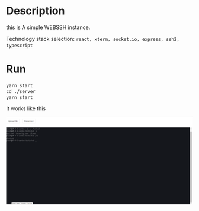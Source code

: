 # Description

this is A simple WEBSSH instance.

Technology stack selection: `react, xterm, socket.io, express, ssh2, typescript`

# Run

```shell
yarn start
cd ./server
yarn start
```

It works like this

![example.png](https://github.com/childrentime/web-ssh/blob/master/example.PNG)